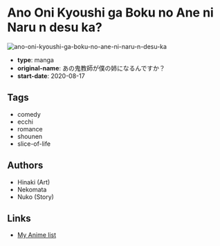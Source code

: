 # Ano Oni Kyoushi ga Boku no Ane ni Naru n desu ka?

![ano-oni-kyoushi-ga-boku-no-ane-ni-naru-n-desu-ka](https://cdn.myanimelist.net/images/manga/3/247754.jpg)

-   **type**: manga
-   **original-name**: あの鬼教師が僕の姉になるんですか？
-   **start-date**: 2020-08-17

## Tags

-   comedy
-   ecchi
-   romance
-   shounen
-   slice-of-life

## Authors

-   Hinaki (Art)
-   Nekomata
-   Nuko (Story)

## Links

-   [My Anime list](https://myanimelist.net/manga/130549/Ano_Oni_Kyoushi_ga_Boku_no_Ane_ni_Naru_n_desu_ka)
